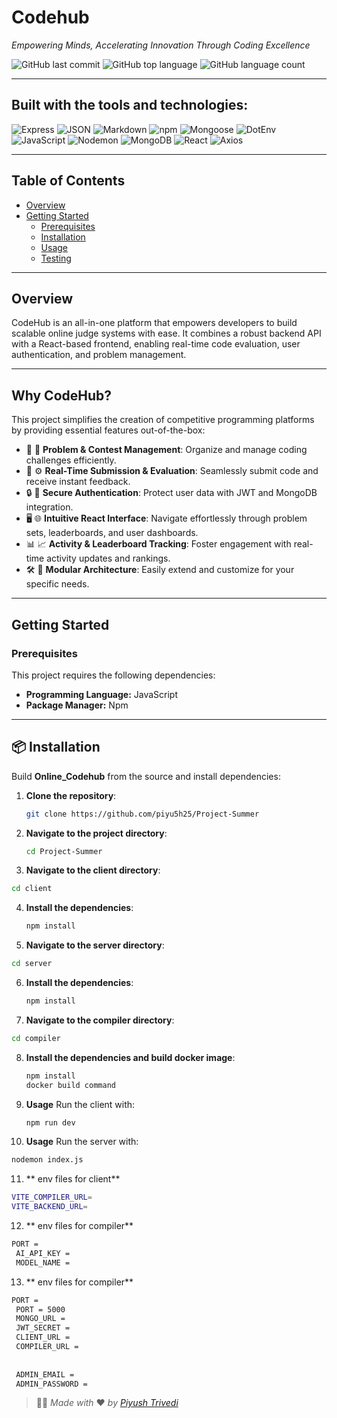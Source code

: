 # Codehub

*Empowering Minds, Accelerating Innovation Through Coding Excellence*

![GitHub last commit](https://img.shields.io/github/last-commit/piyu5h25/Project-Summer) ![GitHub top language](https://img.shields.io/github/languages/top/piyu5h25/Project-Summer) ![GitHub language count](https://img.shields.io/github/languages/count/piyu5h25/Project-Summer)

---

## Built with the tools and technologies:

![Express](https://img.shields.io/badge/-Express-black?logo=express) 
![JSON](https://img.shields.io/badge/-JSON-black?logo=json) 
![Markdown](https://img.shields.io/badge/-Markdown-black?logo=markdown) 
![npm](https://img.shields.io/badge/-npm-red?logo=npm) 
![Mongoose](https://img.shields.io/badge/-Mongoose-cc0000?logo=mongoose) 
![DotEnv](https://img.shields.io/badge/-.ENV-yellowgreen)
![JavaScript](https://img.shields.io/badge/-JavaScript-yellow?logo=javascript) 
![Nodemon](https://img.shields.io/badge/-Nodemon-green?logo=nodemon)
![MongoDB](https://img.shields.io/badge/-MongoDB-green?logo=mongodb)
![React](https://img.shields.io/badge/-React-00c8ff?logo=react)
![Axios](https://img.shields.io/badge/-Axios-purple)

---

## Table of Contents

- [Overview](#overview)
- [Getting Started](#getting-started)
  - [Prerequisites](#prerequisites)
  - [Installation](#installation)
  - [Usage](#usage)
  - [Testing](#testing)

---

## Overview

CodeHub is an all-in-one platform that empowers developers to build scalable online judge systems with ease. It combines a robust backend API with a React-based frontend, enabling real-time code evaluation, user authentication, and problem management.

---

## Why CodeHub?

This project simplifies the creation of competitive programming platforms by providing essential features out-of-the-box:

- 🎯 🧩 **Problem & Contest Management**: Organize and manage coding challenges efficiently.
- 🚀 ⚙️ **Real-Time Submission & Evaluation**: Seamlessly submit code and receive instant feedback.
- 🔒 🔑 **Secure Authentication**: Protect user data with JWT and MongoDB integration.
- 🖥️ 🌐 **Intuitive React Interface**: Navigate effortlessly through problem sets, leaderboards, and user dashboards.
- 📊 📈 **Activity & Leaderboard Tracking**: Foster engagement with real-time activity updates and rankings.
- 🛠️ 🧩 **Modular Architecture**: Easily extend and customize for your specific needs.

---

## Getting Started

### Prerequisites

This project requires the following dependencies:

- **Programming Language:** JavaScript  
- **Package Manager:** Npm

---

## 📦 Installation

Build **Online\_Codehub** from the source and install dependencies:

1. **Clone the repository**:

   ```bash
   git clone https://github.com/piyu5h25/Project-Summer
   ```

2. **Navigate to the project directory**:

   ```bash
   cd Project-Summer
   ```
3. **Navigate to the client directory**:

 ```bash
 cd client
 ```

4. **Install the dependencies**:

   ```bash
   npm install
   ```

5. **Navigate to the server directory**:

 ```bash
 cd server
 ```

6. **Install the dependencies**:

   ```bash
   npm install
   ```
7. **Navigate to the compiler directory**:

 ```bash
 cd compiler
 ```

8. **Install the dependencies and build docker image**:

   ```bash
   npm install
   docker build command 
   ```

9. **Usage**
   Run the client with:

   ```bash
   npm run dev
   ```

10. **Usage**
   Run the server with:

   ```bash
   nodemon index.js
   ```
11. ** env files for client**
   ```bash
   VITE_COMPILER_URL= 
   VITE_BACKEND_URL=
   ```
12. ** env files for compiler**
   ```bash
   PORT = 
    AI_API_KEY = 
    MODEL_NAME = 

   ```
13. ** env files for compiler**
   ```bash
   PORT = 
    PORT = 5000
    MONGO_URL = 
    JWT_SECRET = 
    CLIENT_URL = 
    COMPILER_URL = 
    
    
    ADMIN_EMAIL = 
    ADMIN_PASSWORD = 

   ```


> 🙋‍♂️ *Made with* ❤️ *by [Piyush Trivedi](https://github.com/piyu5h25)*
